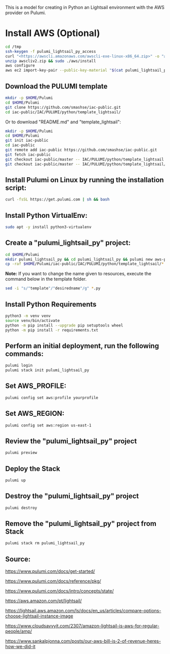 This is a model for creating in Python an Lightsail environment with the AWS provider on Pulumi.

# Install AWS (Optional)

```bash
cd /tmp
ssh-keygen -f pulumi_lightsail_py_access
curl "<https://awscli.amazonaws.com/awscli-exe-linux-x86_64.zip>" -o "awscliv2.zip"
unzip awscliv2.zip && sudo ./aws/install
aws configure
aws ec2 import-key-pair --public-key-material "$(cat pulumi_lightsail_py_access.pub | base64)" --key-name pulumi_lightsail_py_access --region us-east-1 --profile yourprofile
```

## Download the PULUMI template

```bash
mkdir -p $HOME/Pulumi
cd $HOME/Pulumi
git clone https://github.com/smashse/iac-public.git
cd iac-public/IAC/PULUMI/python/template_lightsail/
```

Or to download "README.md" and "template_lightsail":

```bash
mkdir -p $HOME/Pulumi
cd $HOME/Pulumi
git init iac-public
cd iac-public
git remote add iac-public https://github.com/smashse/iac-public.git
git fetch iac-public
git checkout iac-public/master -- IAC/PULUMI/python/template_lightsail
git checkout iac-public/master -- IAC/PULUMI/python/template_lightsail/README.md
```

## Install Pulumi on Linux by running the installation script:

```bash
curl -fsSL https://get.pulumi.com | sh && bash
```

## Install Python VirtualEnv:

```bash
sudo apt -y install python3-virtualenv
```

## Create a "pulumi_lightsail_py" project:

```bash
cd $HOME/Pulumi
mkdir pulumi_lightsail_py && cd pulumi_lightsail_py && pulumi new aws-python --emoji --generate-only --name pulumi_lightsail_py --description "Pulumi EC2 Python"
cp -raf $HOME/Pulumi/iac-public/IAC/PULUMI/python/template_lightsail/* .
```

**Note:** If you want to change the name given to resources, execute the command below in the template folder.

```bash
sed -i "s/"template"/"desiredname"/g" *.py
```

## Install Python Requirements

```bash
python3 -m venv venv
source venv/bin/activate
python -m pip install --upgrade pip setuptools wheel
python -m pip install -r requirements.txt
```

## Perform an initial deployment, run the following commands:

```bash
pulumi login
pulumi stack init pulumi_lightsail_py
```

## Set AWS_PROFILE:

```bash
pulumi config set aws:profile yourprofile
```

## Set AWS_REGION:

```bash
pulumi config set aws:region us-east-1
```

## Review the "pulumi_lightsail_py" project

```bash
pulumi preview
```

## Deploy the Stack

```bash
pulumi up
```

## Destroy the "pulumi_lightsail_py" project

```bash
pulumi destroy
```

## Remove the "pulumi_lightsail_py" project from Stack

```bash
pulumi stack rm pulumi_lightsail_py
```

## Source:

<https://www.pulumi.com/docs/get-started/>

<https://www.pulumi.com/docs/reference/pkg/>

<https://www.pulumi.com/docs/intro/concepts/state/>

<https://aws.amazon.com/pt/lightsail/>

<https://lightsail.aws.amazon.com/ls/docs/en_us/articles/compare-options-choose-lightsail-instance-image>

<https://www.cloudsavvyit.com/2307/amazon-lightsail-is-aws-for-regular-people/amp/>

<https://www.sankalpjonna.com/posts/our-aws-bill-is-2-of-revenue-heres-how-we-did-it>